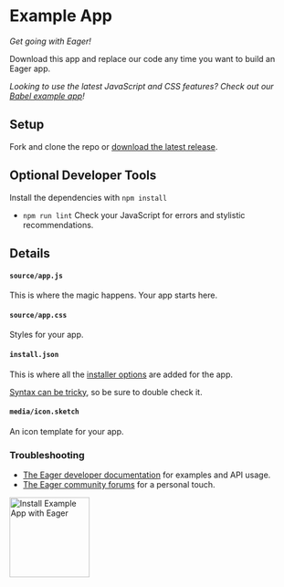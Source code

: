 # Example App

*Get going with Eager!*

Download this app and replace our code any time you want to build an Eager app.

_Looking to use the latest JavaScript and CSS features? Check out our [Babel example app](https://github.com/EagerApps/ExampleBabelApp)!_

## Setup

Fork and clone the repo or <a href="https://github.com/EagerApps/ExampleApp/releases/latest">download the latest release</a>.

## Optional Developer Tools

Install the dependencies with `npm install`

* `npm run lint` Check your JavaScript for errors and stylistic recommendations.

## Details

#### `source/app.js`

This is where the magic happens. Your app starts here.

#### `source/app.css`

Styles for your app.

#### `install.json`

This is where all the <a href="https://eager.io/developer/docs/install-json">installer options</a> are added for the app.

<a href="http://install.json.is/">Syntax can be tricky</a>, so be sure to double check it.

#### `media/icon.sketch`

An icon template for your app.

### Troubleshooting

- <a href="https://eager.io/developer/docs/getting-started">The Eager developer documentation</a> for examples and API usage.
- <a href="http://community.eager.io/">The Eager community forums</a> for a personal touch.

<a href="https://eager.io/app/example-app/install?source=button">
  <img
    src="https://install.eager.io/install-button.png"
    alt="Install Example App with Eager"
    border="0"
    width="140">
</a>
